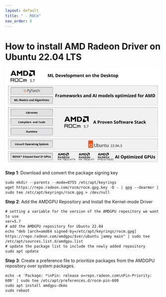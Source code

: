 ```yaml
---
layout: default
title: " - ROCm"
nav_order: 8
---
```


# How to install AMD Radeon Driver on Ubuntu 22.04 LTS

<div align="center"><img src="../../assets/images/rocm.png" width="640"/></div>

**Step 1**: Download and convert the package signing key
```
sudo mkdir --parents --mode=0755 /etc/apt/keyrings
wget https://repo.radeon.com/rocm/rocm.gpg.key -O - | gpg --dearmor | sudo tee /etc/apt/keyrings/rocm.gpg > /dev/null
```

**Step 2**: Add the AMDGPU Repository and Install the Kernel-mode Driver
```
# setting a variable for the version of the AMDGPU repository we want to use
ver=5.7
# add the AMDGPU repository for Ubuntu 22.04
echo "deb [arch=amd64 signed-by=/etc/apt/keyrings/rocm.gpg] https://repo.radeon.com/amdgpu/$ver/ubuntu jammy main" | sudo tee /etc/apt/sources.list.d/amdgpu.list
# update the package list to include the newly added repository
sudo apt update
```

**Step 3**: Create a preference file to prioritize packages from the AMDGPU repository over system packages.
```
echo -e 'Package: *\nPin: release o=repo.radeon.com\nPin-Priority: 600' | sudo tee /etc/apt/preferences.d/rocm-pin-600
sudo apt install amdgpu-dkms
sudo reboot
```
